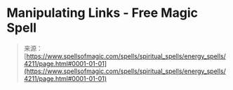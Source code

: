 <!--yml

category: 未分类

date: 2024-06-12 18:37:55

-->

# Manipulating Links - Free Magic Spell

> 来源：[https://www.spellsofmagic.com/spells/spiritual_spells/energy_spells/4211/page.html#0001-01-01](https://www.spellsofmagic.com/spells/spiritual_spells/energy_spells/4211/page.html#0001-01-01)
